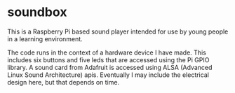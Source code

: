 # soundbox
This is a Raspberry Pi based sound player intended for use by young people in a learning environment.

The code runs in the context of a hardware device I have made. This includes six buttons and five leds that are accessed using the Pi GPIO library. A sound card from Adafruit is accessed using ALSA (Advanced Linux Sound Architecture) apis. Eventually I may include the electrical design here, but that depends on time.
